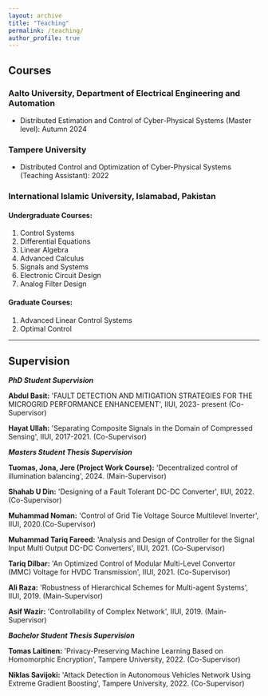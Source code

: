 ```yaml
---
layout: archive
title: "Teaching"
permalink: /teaching/
author_profile: true
---
```


## Courses

### Aalto University, Department of Electrical Engineering and Automation
- Distributed Estimation and Control of Cyber-Physical Systems (Master level): Autumn 2024

### Tampere University
- Distributed Control and Optimization of Cyber-Physical Systems (Teaching Assistant): 2022

### International Islamic University, Islamabad, Pakistan

#### Undergraduate Courses:
1. Control Systems
2. Differential Equations
3. Linear Algebra
4. Advanced Calculus
5. Signals and Systems
6. Electronic Circuit Design
7. Analog Filter Design

#### Graduate Courses:
1. Advanced Linear Control Systems
2. Optimal Control

---

## Supervision

**_PhD Student Supervision_**

**Abdul Basit:** 'FAULT DETECTION AND MITIGATION STRATEGIES FOR THE
MICROGRID PERFORMANCE ENHANCEMENT', IIUI, 2023- present (Co-Supervisor)

   **Hayat Ullah:** 'Separating Composite Signals in the Domain of Compressed Sensing', IIUI, 2017-2021. (Co-Supervisor)


**_Masters Student Thesis Supervision_**


**Tuomas, Jona, Jere (Project Work Course):** 'Decentralized control of illumination balancing', 2024. (Main-Supervisor)

**Shahab U Din:** 'Designing of a Fault Tolerant DC-DC Converter', IIUI, 2022. (Co-Supervisor)
    
**Muhammad Noman:** 'Control of Grid Tie Voltage Source Multilevel Inverter', IIUI, 2020.(Co-Supervisor)
    
  **Muhammad Tariq Fareed:** 'Analysis and Design of Controller for the Signal Input Multi Output DC-DC Converters', IIUI, 2021. (Co-Supervisor)
   
 **Tariq Dilbar:** 'An Optimized Control of Modular Multi-Level Convertor (MMC) Voltage for HVDC Transmission', IIUI, 2021. (Co-Supervisor)
    
**Ali Raza:** 'Robustness of Hierarchical Schemes for Multi-agent Systems', IIUI, 2019. (Main-Supervisor)

  **Asif Wazir:** 'Controllability of Complex Network', IIUI, 2019. (Main-Supervisor)


**_Bachelor Student Thesis Supervision_**

   **Tomas Laitinen:** 'Privacy-Preserving Machine Learning Based on Homomorphic Encryption', Tampere University, 2022. (Co-Supervisor)
   
   **Niklas Savijoki:** 'Attack Detection in Autonomous Vehicles Network Using Extreme Gradient Boosting', Tampere University, 2022. (Co-Supervisor)

